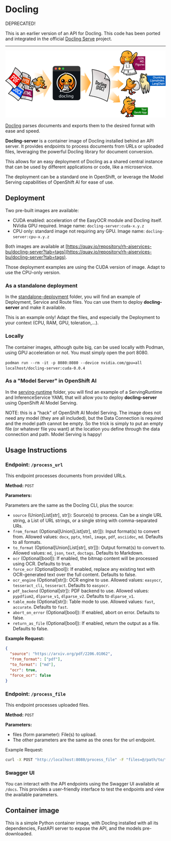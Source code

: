 # Docling

DEPRECATED!

This is an earlier version of an API for Docling. This code has been ported and integrated in the official [Docling Serve](https://github.com/DS4SD/docling-serve) project.

--------

![Docling](https://github.com/DS4SD/docling/raw/main/docs/assets/docling_processing.png)

[Docling](https://github.com/DS4SD/docling) parses documents and exports them to the desired format with ease and speed.

**Docling-server** is a container image of Docling installed behind an API server. It provides endpoints to process documents from URLs or uploaded files, leveraging the powerful Docling library for document conversion.

This allows for an easy deployment of Docling as a shared central instance that can be used by different applications or code, like a microservice.

The deployment can be a standard one in OpenShift, or leverage the Model Serving capabilities of OpenShift AI for ease of use.

## Deployment

Two pre-built images are available:

- CUDA enabled: acceleration of the EasyOCR module and Docling itself. NVidia GPU required. Image name: `docling-server:cuda-x.y.z`
- CPU only: standard image not requiring any GPU. Image name: `docling-server:cpu-x.y.z`

Both images are available at [https://quay.io/repository/rh-aiservices-bu/docling-server?tab=tags](https://quay.io/repository/rh-aiservices-bu/docling-server?tab=tags).

Those deployment examples are using the CUDA version of image. Adapt to use the CPU-only version.

### As a standalone deployment

In the [standalone-deployment](./standalone-deployment/) folder, you will find an example of Deployment, Service and Route files. You can use them to deploy **docling-server** and make it available.

This is an example only! Adapt the files, and especially the Deployment to your context (CPU, RAM, GPU, toleration,...).

### Locally

The container images, although quite big, can be used locally with Podman, using GPU acceleration or not. You must simply open the port 8080.

`podman run --rm -it -p 8080:8080 --device nvidia.com/gpu=all localhost/docling-server:cuda-0.0.4`

### As a "Model Server" in OpenShift AI

In the [serving-runtime](./serving-runtime/) folder, you will find an example of a ServingRuntime and InferenceService YAML that will allow you to deploy **docling-server** using OpenShift AI Model Serving.

NOTE: this is a "hack" of OpenShift AI Model Serving. The image does not need any model (they are all included), but the Data Connection is required and the model path cannot be empty. So the trick is simply to put an empty file (or whatever file you want) at the location you define through the data connection and path. Model Serving is happy!

## Usage Instructions

### Endpoint: `/process_url`

This endpoint processes documents from provided URLs.

**Method:** `POST`

**Parameters:**

Parameters are the same as the Docling CLI, plus the source:

- `source` (Union[List[str], str]): Source(s) to process. Can be a single URL string, a List of URL strings, or a single string with comma-separated URs.
- `from_format` (Optional[Union[List[str], str]]): Input format(s) to convert from. Allowed values: `docx`, `pptx`, `html`, `image`, `pdf`, `asciidoc`, `md`. Defaults to all formats.
- `to_format` (Optional[Union[List[str], str]]): Output format(s) to convert to. Allowed values: `md`, `json`, `text`, `doctags`. Defaults to Markdown.
- `ocr` (Optional[bool]): If enabled, the bitmap content will be processed using OCR. Defaults to true.
- `force_ocr` (Optional[bool]): If enabled, replace any existing text with OCR-generated text over the full content. Defaults to false.
- `ocr_engine` (Optional[str]): OCR engine to use. Allowed values: `easyocr`, `tesseract_cli`, `tesseract`. Defaults to `easyocr`.
- `pdf_backend` (Optional[str]): PDF backend to use. Allowed values: `pypdfium2`, `dlparse_v1`, `dlparse_v2`. Defaults to `dlparse_v1`.
- `table_mode` (Optional[str]): Table mode to use. Allowed values: `fast`, `accurate`. Defaults to `fast`.
- `abort_on_error` (Optional[bool]): If enabled, abort on error. Defaults to false.
- `return_as_file` (Optional[bool]): If enabled, return the output as a file. Defaults to false.

**Example Request:**

```json
{
  "source": "https://arxiv.org/pdf/2206.01062",
  "from_format": ["pdf"],
  "to_format": ["md"],
  "ocr": true,
  "force_ocr": false
}
```

### Endpoint: `/process_file`

This endpoint processes uploaded files.

**Method:** `POST`

**Parameters:**

- files (form parameter): File(s) to upload.
- The other parameters are the same as the ones for the url endpoint.

Example Request:

```bash
curl -X POST "http://localhost:8080/process_file" -F "files=@/path/to/file.pdf" -F "params={\"from_format\": [\"pdf\"], \"to_format\": [\"md\"], \"ocr\": true, \"force_ocr\": false}"
```

### Swagger UI

You can interact with the API endpoints using the Swagger UI available at `/docs`. This provides a user-friendly interface to test the endpoints and view the available parameters.

## Container image

This is a simple Python container image, with Docling installed with all its dependencies, FastAPI server to expose the API, and the models pre-downloaded.
